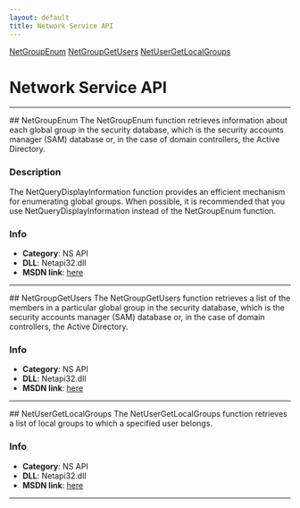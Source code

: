 ```yaml
---
layout: default
title: Network Service API
---
```


<div class="sidenav">

<div markdown="1">

[NetGroupEnum](#netgroupenum)
[NetGroupGetUsers](#netgroupgetusers)
[NetUserGetLocalGroups](#netusergetlocalgroups)

</div>

</div>


<div class="right_main">

<div markdown="1">


Network Service API
====================

---

<SECTION ID="netgroupenum"></SECTION>
## NetGroupEnum
The NetGroupEnum function retrieves information about each global group in the security database, which is the security accounts manager (SAM) database or, in the case of domain controllers, the Active Directory.

### Description
The NetQueryDisplayInformation function provides an efficient mechanism for enumerating global groups. When possible, it is recommended that you use NetQueryDisplayInformation instead of the NetGroupEnum function.

### Info
* **Category**: NS API
* **DLL**: Netapi32.dll
* **MSDN link**: <a href="https://docs.microsoft.com/en-in/windows/win32/api/lmaccess/nf-lmaccess-netgroupenum" target="_blank">here</a>

---

<SECTION ID="netgroupgetusers"></SECTION>
## NetGroupGetUsers
The NetGroupGetUsers function retrieves a list of the members in a particular global group in the security database, which is the security accounts manager (SAM) database or, in the case of domain controllers, the Active Directory.

### Info
* **Category**: NS API
* **DLL**: Netapi32.dll
* **MSDN link**: <a href="https://docs.microsoft.com/en-in/windows/win32/api/lmaccess/nf-lmaccess-netgroupgetusers" target="_blank">here</a>

---

<SECTION ID="netusergetlocalgroups"></SECTION>
## NetUserGetLocalGroups
The NetUserGetLocalGroups function retrieves a list of local groups to which a specified user belongs.

### Info
* **Category**: NS API
* **DLL**: Netapi32.dll
* **MSDN link**: <a href="https://docs.microsoft.com/en-in/windows/win32/api/lmaccess/nf-lmaccess-netusergetlocalgroups" target="_blank">here</a>

---

</div>

</div>
